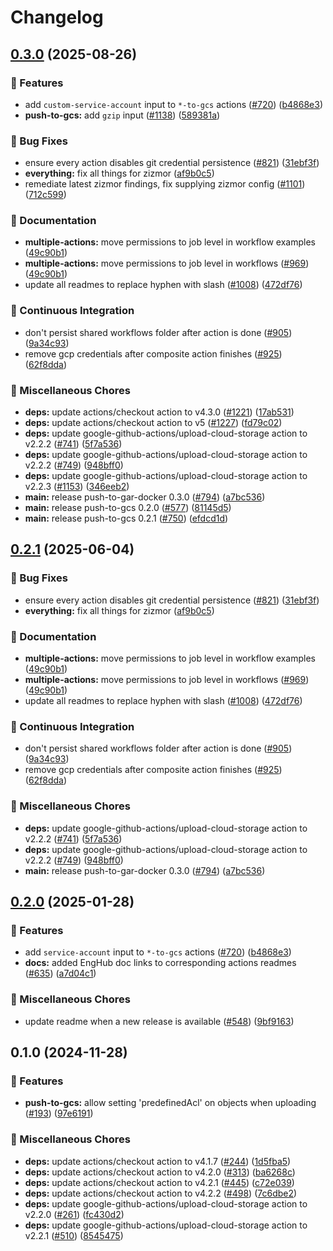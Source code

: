 # Changelog

## [0.3.0](https://github.com/dimitarvdimitrov/shared-workflows/compare/push-to-gcs/v0.2.1...push-to-gcs/v0.3.0) (2025-08-26)


### 🎉 Features

* add `custom-service-account` input to `*-to-gcs` actions ([#720](https://github.com/dimitarvdimitrov/shared-workflows/issues/720)) ([b4868e3](https://github.com/dimitarvdimitrov/shared-workflows/commit/b4868e355b1e41a3ea54a272aa9970a809ec7ef1))
* **push-to-gcs:** add `gzip` input ([#1138](https://github.com/dimitarvdimitrov/shared-workflows/issues/1138)) ([589381a](https://github.com/dimitarvdimitrov/shared-workflows/commit/589381ac26c629055574bff68951d452231cdc22))


### 🐛 Bug Fixes

* ensure every action disables git credential persistence ([#821](https://github.com/dimitarvdimitrov/shared-workflows/issues/821)) ([31ebf3f](https://github.com/dimitarvdimitrov/shared-workflows/commit/31ebf3f8e5d0f8709e6ec4ef73b39dd2bd08f959))
* **everything:** fix all things for zizmor ([af9b0c5](https://github.com/dimitarvdimitrov/shared-workflows/commit/af9b0c52635d39023136fb9312a354f91d9b2bfd))
* remediate latest zizmor findings, fix supplying zizmor config ([#1101](https://github.com/dimitarvdimitrov/shared-workflows/issues/1101)) ([712c599](https://github.com/dimitarvdimitrov/shared-workflows/commit/712c59975bc0de22124b866153826f04023f18fd))


### 📝 Documentation

* **multiple-actions:** move permissions to job level in workflow examples ([49c90b1](https://github.com/dimitarvdimitrov/shared-workflows/commit/49c90b10fcbce463983bed45932cf468b8bd06ce))
* **multiple-actions:** move permissions to job level in workflows ([#969](https://github.com/dimitarvdimitrov/shared-workflows/issues/969)) ([49c90b1](https://github.com/dimitarvdimitrov/shared-workflows/commit/49c90b10fcbce463983bed45932cf468b8bd06ce))
* update all readmes to replace hyphen with slash ([#1008](https://github.com/dimitarvdimitrov/shared-workflows/issues/1008)) ([472df76](https://github.com/dimitarvdimitrov/shared-workflows/commit/472df76fb1cbb92a17fb9e055bdf0d1399109ee3))


### 🤖 Continuous Integration

* don't persist shared workflows folder after action is done ([#905](https://github.com/dimitarvdimitrov/shared-workflows/issues/905)) ([9a34c93](https://github.com/dimitarvdimitrov/shared-workflows/commit/9a34c9302d2064c48e03cf7c4c7cd45998c4615e))
* remove gcp credentials after composite action finishes ([#925](https://github.com/dimitarvdimitrov/shared-workflows/issues/925)) ([62f8dda](https://github.com/dimitarvdimitrov/shared-workflows/commit/62f8ddaa78b23147b22ba6a38df2b97963dab4b3))


### 🔧 Miscellaneous Chores

* **deps:** update actions/checkout action to v4.3.0 ([#1221](https://github.com/dimitarvdimitrov/shared-workflows/issues/1221)) ([17ab531](https://github.com/dimitarvdimitrov/shared-workflows/commit/17ab531bf2c16c79af38988e7caf7a3d8a37634b))
* **deps:** update actions/checkout action to v5 ([#1227](https://github.com/dimitarvdimitrov/shared-workflows/issues/1227)) ([fd79c02](https://github.com/dimitarvdimitrov/shared-workflows/commit/fd79c02730e0629f728e2f5c3d614545269208a9))
* **deps:** update google-github-actions/upload-cloud-storage action to v2.2.2 ([#741](https://github.com/dimitarvdimitrov/shared-workflows/issues/741)) ([5f7a536](https://github.com/dimitarvdimitrov/shared-workflows/commit/5f7a5361daa274f9a1994893a4c21a8967cf2a24))
* **deps:** update google-github-actions/upload-cloud-storage action to v2.2.2 ([#749](https://github.com/dimitarvdimitrov/shared-workflows/issues/749)) ([948bff0](https://github.com/dimitarvdimitrov/shared-workflows/commit/948bff0b53f9d51876b8bca2cb1408384b4ce3b5))
* **deps:** update google-github-actions/upload-cloud-storage action to v2.2.3 ([#1153](https://github.com/dimitarvdimitrov/shared-workflows/issues/1153)) ([346eeb2](https://github.com/dimitarvdimitrov/shared-workflows/commit/346eeb2f8f5db9a0b7c563c41f7211c46850627e))
* **main:** release push-to-gar-docker 0.3.0 ([#794](https://github.com/dimitarvdimitrov/shared-workflows/issues/794)) ([a7bc536](https://github.com/dimitarvdimitrov/shared-workflows/commit/a7bc5367c4a91c389526d58839d8f6224dba4dcc))
* **main:** release push-to-gcs 0.2.0 ([#577](https://github.com/dimitarvdimitrov/shared-workflows/issues/577)) ([81145d5](https://github.com/dimitarvdimitrov/shared-workflows/commit/81145d54bbbe2be6f04271d251e236fc3215e8e1))
* **main:** release push-to-gcs 0.2.1 ([#750](https://github.com/dimitarvdimitrov/shared-workflows/issues/750)) ([efdcd1d](https://github.com/dimitarvdimitrov/shared-workflows/commit/efdcd1dc7a7676feef1d349b2a8d51bb902214c7))

## [0.2.1](https://github.com/grafana/shared-workflows/compare/push-to-gcs-v0.2.0...push-to-gcs/v0.2.1) (2025-06-04)


### 🐛 Bug Fixes

* ensure every action disables git credential persistence ([#821](https://github.com/grafana/shared-workflows/issues/821)) ([31ebf3f](https://github.com/grafana/shared-workflows/commit/31ebf3f8e5d0f8709e6ec4ef73b39dd2bd08f959))
* **everything:** fix all things for zizmor ([af9b0c5](https://github.com/grafana/shared-workflows/commit/af9b0c52635d39023136fb9312a354f91d9b2bfd))


### 📝 Documentation

* **multiple-actions:** move permissions to job level in workflow examples ([49c90b1](https://github.com/grafana/shared-workflows/commit/49c90b10fcbce463983bed45932cf468b8bd06ce))
* **multiple-actions:** move permissions to job level in workflows ([#969](https://github.com/grafana/shared-workflows/issues/969)) ([49c90b1](https://github.com/grafana/shared-workflows/commit/49c90b10fcbce463983bed45932cf468b8bd06ce))
* update all readmes to replace hyphen with slash ([#1008](https://github.com/grafana/shared-workflows/issues/1008)) ([472df76](https://github.com/grafana/shared-workflows/commit/472df76fb1cbb92a17fb9e055bdf0d1399109ee3))


### 🤖 Continuous Integration

* don't persist shared workflows folder after action is done ([#905](https://github.com/grafana/shared-workflows/issues/905)) ([9a34c93](https://github.com/grafana/shared-workflows/commit/9a34c9302d2064c48e03cf7c4c7cd45998c4615e))
* remove gcp credentials after composite action finishes ([#925](https://github.com/grafana/shared-workflows/issues/925)) ([62f8dda](https://github.com/grafana/shared-workflows/commit/62f8ddaa78b23147b22ba6a38df2b97963dab4b3))


### 🔧 Miscellaneous Chores

* **deps:** update google-github-actions/upload-cloud-storage action to v2.2.2 ([#741](https://github.com/grafana/shared-workflows/issues/741)) ([5f7a536](https://github.com/grafana/shared-workflows/commit/5f7a5361daa274f9a1994893a4c21a8967cf2a24))
* **deps:** update google-github-actions/upload-cloud-storage action to v2.2.2 ([#749](https://github.com/grafana/shared-workflows/issues/749)) ([948bff0](https://github.com/grafana/shared-workflows/commit/948bff0b53f9d51876b8bca2cb1408384b4ce3b5))
* **main:** release push-to-gar-docker 0.3.0 ([#794](https://github.com/grafana/shared-workflows/issues/794)) ([a7bc536](https://github.com/grafana/shared-workflows/commit/a7bc5367c4a91c389526d58839d8f6224dba4dcc))

## [0.2.0](https://github.com/grafana/shared-workflows/compare/push-to-gcs-v0.1.0...push-to-gcs-v0.2.0) (2025-01-28)


### 🎉 Features

* add `service-account` input to `*-to-gcs` actions ([#720](https://github.com/grafana/shared-workflows/issues/720)) ([b4868e3](https://github.com/grafana/shared-workflows/commit/b4868e355b1e41a3ea54a272aa9970a809ec7ef1))
* **docs:** added EngHub doc links to corresponding actions readmes ([#635](https://github.com/grafana/shared-workflows/issues/635)) ([a7d04c1](https://github.com/grafana/shared-workflows/commit/a7d04c1e98496dbf07f8e44602933af07ba62f9f))


### 🔧 Miscellaneous Chores

* update readme when a new release is available ([#548](https://github.com/grafana/shared-workflows/issues/548)) ([9bf9163](https://github.com/grafana/shared-workflows/commit/9bf9163126c44247bcee6b6b9390eb488f9ead53))

## 0.1.0 (2024-11-28)


### 🎉 Features

* **push-to-gcs:** allow setting 'predefinedAcl' on objects when uploading ([#193](https://github.com/grafana/shared-workflows/issues/193)) ([97e6191](https://github.com/grafana/shared-workflows/commit/97e6191605de61d528f08aa85fa2f9ee2dfac355))


### 🔧 Miscellaneous Chores

* **deps:** update actions/checkout action to v4.1.7 ([#244](https://github.com/grafana/shared-workflows/issues/244)) ([1d5fba5](https://github.com/grafana/shared-workflows/commit/1d5fba52e7cb2780dfd1af758e1d84e35ce6e8f7))
* **deps:** update actions/checkout action to v4.2.0 ([#313](https://github.com/grafana/shared-workflows/issues/313)) ([ba6268c](https://github.com/grafana/shared-workflows/commit/ba6268c6beef0ab5b461f45eef4cfe1b4e6d6013))
* **deps:** update actions/checkout action to v4.2.1 ([#445](https://github.com/grafana/shared-workflows/issues/445)) ([c72e039](https://github.com/grafana/shared-workflows/commit/c72e039d656ea7db5cbcfd98dffd0f8554e1f029))
* **deps:** update actions/checkout action to v4.2.2 ([#498](https://github.com/grafana/shared-workflows/issues/498)) ([7c6dbe2](https://github.com/grafana/shared-workflows/commit/7c6dbe23c5fd8f3ab5863fb0e3f9d95de621b746))
* **deps:** update google-github-actions/upload-cloud-storage action to v2.2.0 ([#261](https://github.com/grafana/shared-workflows/issues/261)) ([fc430d2](https://github.com/grafana/shared-workflows/commit/fc430d28d426938f51cf2cb575f775a1b7b55d40))
* **deps:** update google-github-actions/upload-cloud-storage action to v2.2.1 ([#510](https://github.com/grafana/shared-workflows/issues/510)) ([8545475](https://github.com/grafana/shared-workflows/commit/85454759d8be4364b64b3a409e640fbec5797dcc))
